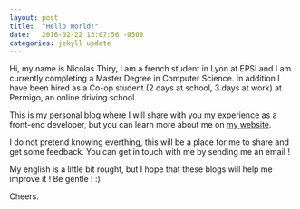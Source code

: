 ```yaml
---
layout: post
title:  "Hello World!"
date:   2016-02-22 13:07:56 -0500
categories: jekyll update
---
```


Hi, my name is Nicolas Thiry, I am a french student in Lyon at EPSI and I am currently completing a Master Degree in Computer Science. In addition I have been hired as a Co-op student (2 days at school, 3 days at work) at Permigo, an online driving school.

This is my personal blog where I will share with you my experience as a front-end developer, but you can learn more about me on [my website](www.nicolasthy.com).

I do not pretend knowing everthing, this will be a place for me to share and get some feedback. You can get in touch with me by sending me an email !

My english is a little bit rought, but I hope that these blogs will help me improve it ! Be gentle ! :)

Cheers.
